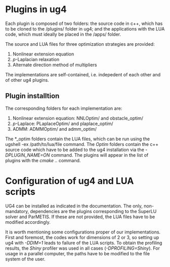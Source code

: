 # Plugins in ug4
Each plugin is composed of two folders: the source code in c++, which has to be cloned to the /plugins/ folder in ug4; and the 
applications with the LUA code, which must ideally be placed in the /apps/ folder.  

The source and LUA files for three optimization strategies are provided:

1. Nonlinear extension equation
2. $p$-Laplacian relaxation
3. Alternate direction method of multipliers

The implementations are self-contained, i.e. indepedent of each other and of other ug4 plugins. 

## Plugin installtion
The corresponding folders for each implementation are:

1. Nonlinear extension equation: NNLOptim/ and obstacle_optim/ 
2. $p$-Laplace: PLaplaceOptim/ and plaplace_optim/
3. ADMM: ADMMOptim/ and admm_optim/

The *_optim folders contain the LUA files, which can be run using the ugshell -ex /path/to/lua/file command.
The *Optim* folders contain the c++ source code which have to be added to the ug4 installation via the *-DPLUGIN_NAME=ON* command. 
The plugins will appear in the list of plugins with the *cmake ..* command. 

# Configuration of ug4 and LUA scripts
UG4 can be installed as indicated in the documentation. The only, non-mandatory, dependencies are the plugins 
corresponding to the SuperLU solver and ParMETIS. If these are not provided, the LUA files have to be modified
accordingly. 

It is worth mentioning some configurations proper of our implementations.
First and foremost, the codes work for dimensions of 2 or 3, so setting up ug4 with *-DDIM=1* leads to failure of the LUA scripts.
To obtain the profiling results, the *Shiny* profiler was used in all cases (*-DPROFILING=Shiny*). 
For usage in a parallel computer, the paths have to be modified to the file system of the user. 



